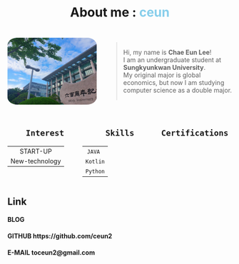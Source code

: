 <h1><center>About me : <span style="color: skyblue;">ceun</span></center></h1>

<br>

<div style="display: flex; align-items: center;">
  <img src="school.jpg" alt="school" style="border-radius: 11%; width: 200px; height: 150px; margin-right: 20px;">
  <blockquote>
  <p>Hi, my name is <span style="font-weight: bold;">Chae Eun Lee</span>!<br>I am an undergraduate student at <span style="font-weight: bold;">Sungkyunkwan University</span>.<br> My original major is global economics, but now I am studying computer science as a double major.<br></p>
  </blockquote>
</div>

<br>

<style>
  table {
    margin-left: auto;
    margin-right: auto;
  }
</style>


<div style="display: flex;">
  <div style="flex: 1;">
    <h2><center><code style="padding: 5px;">Interest</code></center></h2>
    <table><tbody>
    <tr><td><center>START-UP</center></td></tr>
    <tr><td><center>New-technology</center></td></tr>
    </tbody></table>
  </div>
  <div style="flex: 1;">
    <h2><center><code style="padding: 5px;">Skills</code></center></h2>
    <table ><tbody>
    <tr><td><center><code>JAVA </code></center></td></tr>
    <tr><td><center><code>Kotlin</code></center></td></tr>
    <tr><td><center><code>Python</code></center></td></tr>
    </tbody></table>
  </div>
  <div style="flex: 1;">
    <h2><center><code style="padding: 5px;">Certifications</code></center></h2>
  </div>
</div>

<h2> Link
<br>
<h4> BLOG <https://blog.naver.com/ecloud0313></h4>  
<h4> GITHUB https://github.com/ceun2 </h4>
<h4> E-MAIL toceun2@gmail.com </h4>



